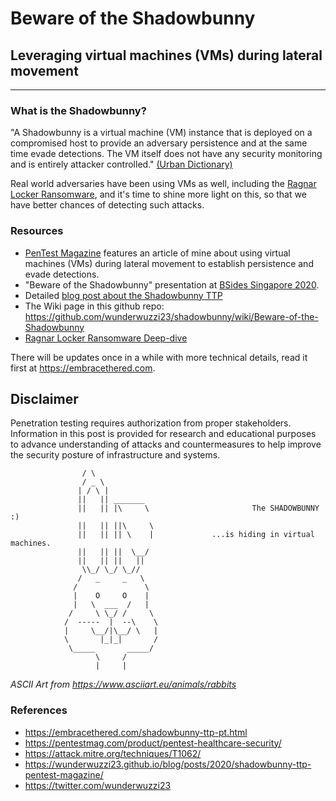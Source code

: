 # Beware of the Shadowbunny
## Leveraging virtual machines (VMs) during lateral movement

**********************************************************

### What is the Shadowbunny?

"A Shadowbunny is a virtual machine (VM) instance that is deployed on a compromised host to provide an adversary persistence and at the same time evade detections. The VM itself does not have any security monitoring and is entirely attacker controlled." [(Urban Dictionary)](https://www.urbandictionary.com/define.php?term=shadowbunny)

Real world adversaries have been using VMs as well, including the [Ragnar Locker Ransomware](https://news.sophos.com/en-us/2020/05/21/ragnar-locker-ransomware-deploys-virtual-machine-to-dodge-security/), and it's time to shine more light on this, so that we have better chances of detecting such attacks.

### Resources

* [PenTest Magazine](https://pentestmag.com/product/pentest-healthcare-security/) features an article of mine about using virtual machines (VMs) during lateral movement to establish persistence and evade detections.
* "Beware of the Shadowbunny" presentation at [BSides Singapore 2020](https://bsidessg.org/speaker/johann-rehberger/). 
* Detailed [blog post about the Shadowbunny TTP](https://embracethered.com/blog/posts/2020/shadowbunny-virtual-machine-red-teaming-technique/)
* The Wiki page in this github repo: https://github.com/wunderwuzzi23/shadowbunny/wiki/Beware-of-the-Shadowbunny
* [Ragnar Locker Ransomware Deep-dive](https://news.sophos.com/en-us/2020/05/21/ragnar-locker-ransomware-deploys-virtual-machine-to-dodge-security/)

There will be updates once in a while with more technical details, read it first at https://embracethered.com.



## Disclaimer
Penetration testing requires authorization from proper stakeholders. Information in this post is provided for research and educational purposes to advance understanding of attacks and countermeasures to help improve the security posture of  infrastructure and systems. 

```
                / \
                / _ \
               | / \ |
               ||   || _______
               ||   || |\     \                       The SHADOWBUNNY :)
               ||   || ||\     \              
               ||   || || \    |             ...is hiding in virtual machines.
               ||   || ||  \__/
               ||   || ||   ||
                \\_/ \_/ \_//
               /   _     _   \
              /               \
              |    O     O    |
              |   \  ___  /   |                           
             /     \ \_/ /     \
            /  -----  |  --\    \
            |     \__/|\__/ \   |
            \       |_|_|       /
             \_____       _____/
                   \     /
                   |     |
```
*ASCII Art from https://www.asciiart.eu/animals/rabbits*



### References
* https://embracethered.com/shadowbunny-ttp-pt.html
* https://pentestmag.com/product/pentest-healthcare-security/
* https://attack.mitre.org/techniques/T1062/
* https://wunderwuzzi23.github.io/blog/posts/2020/shadowbunny-ttp-pentest-magazine/
* https://twitter.com/wunderwuzzi23


